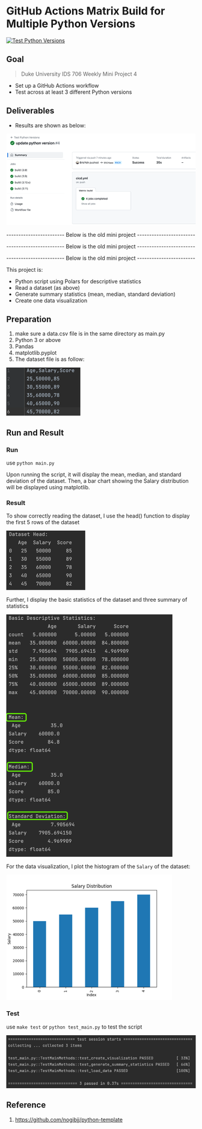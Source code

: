 
# GitHub Actions Matrix Build for Multiple Python Versions

[![Test Python Versions](https://github.com/nogibjj/IDS706-MiniProject4-Matrix/actions/workflows/cicd.yml/badge.svg)](https://github.com/nogibjj/IDS706-MiniProject4-Matrix/actions/workflows/cicd.yml)

## Goal

> Duke University IDS 706 Weekly Mini Project 4

- Set up a GitHub Actions workflow
- Test across at least 3 different Python versions

## Deliverables

- Results are shown as below:

![img.png](img.png)





------------------------ Below is the old mini project ------------------------

------------------------ Below is the old mini project ------------------------

------------------------ Below is the old mini project ------------------------


This project is:
- Python script using Polars for descriptive statistics 
- Read a dataset (as above)
- Generate summary statistics (mean, median, standard deviation)
- Create one data visualization

## Preparation

1. make sure a data.csv file is in the same directory as main.py
2. Python 3 or above
3. Pandas
4. matplotlib.pyplot 
5. The dataset file is as follow:

![img.png](img/img.png)

## Run and Result

### Run
use
`python main.py`

Upon running the script, it will display the mean, median, and standard deviation of the dataset. Then, a bar chart showing the Salary distribution will be displayed using matplotlib.

### Result

To show correctly reading the dataset, I use the head() function to display the first 5 rows of the dataset

![img_4.png](img/img_4.png)

Further, I display the basic statistics of the dataset and three summary of statistics

![img_1.png](img/img_1.png)

For the data visualization, I plot the histogram of the `Salary` of the dataset:

![img_2.png](img/img_2.png)

### Test

use 
`make test` or `python test_main.py` to test the script

![img_3.png](img/img_3.png)

## Reference

1.  https://github.com/nogibjj/python-template